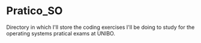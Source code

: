 # Pratico_SO
Directory in which I'll store the coding exercises I'll be doing to study for the operating systems pratical exams at UNIBO.  

